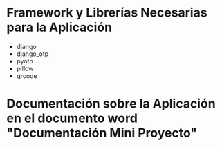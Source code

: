 # Framework y Librerías Necesarias para la Aplicación

- django
- django_otp
- pyotp
- pillow
- qrcode

# Documentación sobre la Aplicación en el documento word "Documentación Mini Proyecto"
